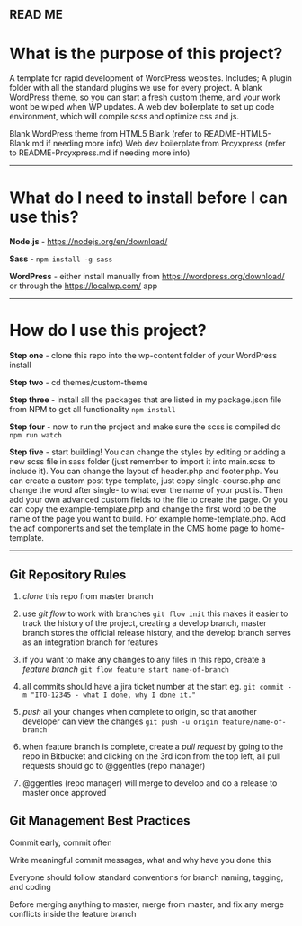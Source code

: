 ## READ ME ##

# What is the purpose of this project? #

A template for rapid development of WordPress websites. Includes; A plugin folder with all the standard plugins we use for every project. A blank WordPress theme, so you can start a fresh custom theme, and your work wont be wiped when WP updates. A web dev boilerplate to set up code environment, which will compile scss and optimize css and js. 

Blank WordPress theme from HTML5 Blank (refer to README-HTML5-Blank.md if needing more info)
Web dev boilerplate from Prcyxpress (refer to README-Prcyxpress.md if needing more info)

* * *

# What do I need to install before I can use this? #

**Node.js** - https://nodejs.org/en/download/

**Sass** - `npm install -g sass`

**WordPress** - either install manually from https://wordpress.org/download/ or through the https://localwp.com/ app

* * *

# How do I use this project? #

**Step one** - clone this repo into the wp-content folder of your WordPress install

**Step two** - cd themes/custom-theme

**Step three** - install all the packages that are listed in my package.json file from NPM to get all functionality `npm install`

**Step four** - now to run the project and make sure the scss is compiled do `npm run watch`

**Step five** - start building! You can change the styles by editing or adding a new scss file in sass folder (just remember to import it into main.scss to include it). You can change the layout of header.php and footer.php. You can create a custom post type template, just copy single-course.php and change the word after single- to what ever the name of your post is. Then add your own advanced custom fields to the file to create the page. Or you can copy the example-template.php and change the first word to be the name of the page you want to build. For example home-template.php. Add the acf components and set the template in the CMS home page to home-template.

* * *

## Git Repository Rules ##

1. *clone* this repo from master branch

2. use *git flow* to work with branches `git flow init` this makes it easier to track the history of the project, creating a develop branch, master branch stores the official release history, and the develop branch serves as an integration branch for features

3. if you want to make any changes to any files in this repo, create a *feature branch* `git flow feature start name-of-branch`

4. all commits should have a jira ticket number at the start eg. `git commit -m "ITO-12345 - what I done, why I done it."`

5. *push* all your changes when complete to origin, so that another developer can view the changes  `git push -u origin feature/name-of-branch`

6. when feature branch is complete, create a *pull request* by going to the repo in Bitbucket and clicking on the 3rd icon from the top left, all pull requests should go to @ggentles (repo manager)

7. @ggentles (repo manager) will merge to develop and do a release to master once approved


## Git Management Best Practices ##

Commit early, commit often

Write meaningful commit messages, what and why have you done this

Everyone should follow standard conventions for branch naming, tagging, and coding

Before merging anything to master, merge from master, and fix any merge conflicts inside the feature branch
